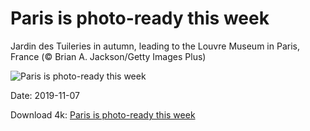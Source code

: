 # Paris is photo-ready this week

Jardin des Tuileries in autumn, leading to the Louvre Museum in Paris, France (© Brian A. Jackson/Getty Images Plus)

![Paris is photo-ready this week](https://bing.com/th?id=OHR.LouvreAutumn_EN-US7317365962_UHD.jpg&rf=LaDigue_UHD.jpg&pid=hp&w=1024&h=576)

Date: 2019-11-07

Download 4k: [Paris is photo-ready this week](https://bing.com/th?id=OHR.LouvreAutumn_EN-US7317365962_UHD.jpg&rf=LaDigue_UHD.jpg&pid=hp&w=3840&h=2160)

